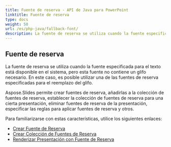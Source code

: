```yaml
---
title: Fuente de reserva - API de Java para PowerPoint
linktitle: Fuente de reserva
type: docs
weight: 50
url: /es/php-java/fallback-font/
description: La fuente de reserva se utiliza cuando la fuente especificada para el texto está disponible en el sistema, pero esta fuente no contiene un glifo necesario. En este caso, es posible que la API de Java para PowerPoint utilice una de las fuentes de reserva especificadas para reemplazar el glifo.
---
```


## **Fuente de reserva**
La fuente de reserva se utiliza cuando la fuente especificada para el texto está disponible en el sistema, pero esta fuente no contiene un glifo necesario. En este caso, es posible utilizar una de las fuentes de reserva especificadas para el reemplazo del glifo.

Aspose.Slides permite crear fuentes de reserva, añadirlas a la colección de fuentes de reserva, establecer la colección de fuentes de reserva para una cierta presentación, eliminar fuentes de reserva de la presentación, especificar las reglas para aplicar fuentes de reserva y otros.

Para familiarizarse con estas características, utilice los siguientes enlaces:

- [Crear Fuente de Reserva](/slides/es/php-java/create-fallback-font)
- [Crear Colección de Fuentes de Reserva](/slides/es/php-java/create-fallback-fonts-collection)
- [Renderizar Presentación con Fuente de Reserva](/slides/es/php-java/render-presentation-with-fallback-font)